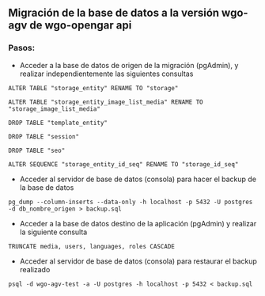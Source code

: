 ## Migración de la base de datos a la versión wgo-agv de wgo-opengar api

### Pasos:

* Acceder a la base de datos de origen de la migración (pgAdmin), y realizar independientemente las siguientes consultas

`ALTER TABLE "storage_entity" RENAME TO "storage"`

`ALTER TABLE "storage_entity_image_list_media" RENAME TO "storage_image_list_media"`

`DROP TABLE "template_entity"`

`DROP TABLE "session"`

`DROP TABLE "seo"`

`ALTER SEQUENCE "storage_entity_id_seq" RENAME TO "storage_id_seq"`

* Acceder al servidor de base de datos (consola) para hacer el backup de la base de datos

`pg_dump --column-inserts --data-only -h localhost -p 5432 -U postgres -d db_nombre_origen > backup.sql`

* Acceder a la base de datos destino de la aplicación (pgAdmin) y realizar la siguiente consulta

`TRUNCATE media, users, languages, roles CASCADE`

* Acceder al servidor de base de datos (consola) para restaurar el backup realizado

`psql -d wgo-agv-test -a -U postgres -h localhost -p 5432 < backup.sql`
